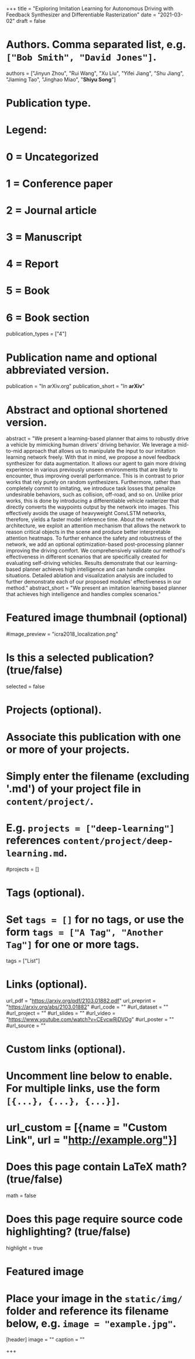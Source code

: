 +++
title = "Exploring Imitation Learning for Autonomous Driving with Feedback Synthesizer and Differentiable Rasterization"
date = "2021-03-02"
draft = false

# Authors. Comma separated list, e.g. `["Bob Smith", "David Jones"]`.
authors = ["Jinyun Zhou", "Rui Wang", "Xu Liu", "Yifei Jiang", "Shu Jiang", "Jiaming Tao", "Jinghao Miao", "**Shiyu Song**"]

# Publication type.
# Legend:
# 0 = Uncategorized
# 1 = Conference paper
# 2 = Journal article
# 3 = Manuscript
# 4 = Report
# 5 = Book
# 6 = Book section
publication_types = ["4"]

# Publication name and optional abbreviated version.
publication = "In arXiv.org"
publication_short = "In **arXiv**"

# Abstract and optional shortened version.
abstract = "We present a learning-based planner that aims to robustly drive a vehicle by mimicking human drivers' driving behavior. We leverage a mid-to-mid approach that allows us to manipulate the input to our imitation learning network freely. With that in mind, we propose a novel feedback synthesizer for data augmentation. It allows our agent to gain more driving experience in various previously unseen environments that are likely to encounter, thus improving overall performance. This is in contrast to prior works that rely purely on random synthesizers. Furthermore, rather than completely commit to imitating, we introduce task losses that penalize undesirable behaviors, such as collision, off-road, and so on. Unlike prior works, this is done by introducing a differentiable vehicle rasterizer that directly converts the waypoints output by the network into images. This effectively avoids the usage of heavyweight ConvLSTM networks, therefore, yields a faster model inference time. About the network architecture, we exploit an attention mechanism that allows the network to reason critical objects in the scene and produce better interpretable attention heatmaps. To further enhance the safety and robustness of the network, we add an optional optimization-based post-processing planner improving the driving comfort. We comprehensively validate our method's effectiveness in different scenarios that are specifically created for evaluating self-driving vehicles. Results demonstrate that our learning-based planner achieves high intelligence and can handle complex situations. Detailed ablation and visualization analysis are included to further demonstrate each of our proposed modules' effectiveness in our method."
abstract_short = "We present an imitation learning based planner that achieves high intelligence and handles complex scenarios."

# Featured image thumbnail (optional)
#image_preview = "icra2018_localization.png"

# Is this a selected publication? (true/false)
selected = false

# Projects (optional).
#   Associate this publication with one or more of your projects.
#   Simply enter the filename (excluding '.md') of your project file in `content/project/`.
#   E.g. `projects = ["deep-learning"]` references `content/project/deep-learning.md`.
#projects = []

# Tags (optional).
#   Set `tags = []` for no tags, or use the form `tags = ["A Tag", "Another Tag"]` for one or more tags.
tags = ["List"]

# Links (optional).
url_pdf = "https://arxiv.org/pdf/2103.01882.pdf"
url_preprint = "https://arxiv.org/abs/2103.01882"
#url_code = ""
#url_dataset = ""
#url_project = ""
#url_slides = ""
#url_video = "https://www.youtube.com/watch?v=CEvcwRjDVOg"
#url_poster = ""
#url_source = ""

# Custom links (optional).
#   Uncomment line below to enable. For multiple links, use the form `[{...}, {...}, {...}]`.
# url_custom = [{name = "Custom Link", url = "http://example.org"}]

# Does this page contain LaTeX math? (true/false)
math = false

# Does this page require source code highlighting? (true/false)
highlight = true

# Featured image
# Place your image in the `static/img/` folder and reference its filename below, e.g. `image = "example.jpg"`.
[header]
image = ""
caption = ""

+++

